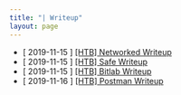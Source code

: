 ```yaml
---
title: "| Writeup"
layout: page
---
```


- [ 2019-11-15 ] <a href= "https://teamredblue.github.io/2019/11/15/networked.html">[HTB] Networked Writeup<a/>
- [ 2019-11-15 ] <a href= "https://teamredblue.github.io/2019/11/15/htb-safe-writeup.html">[HTB] Safe Writeup<a/>
- [ 2019-11-15 ] <a href= "https://teamredblue.github.io/2019/11/15/htb-bitlab-writeup.html">[HTB] Bitlab Writeup<a/>
- [ 2019-11-16 ] <a href= "https://teamredblue.github.io/2019/11/16/htb-postman-writeup.html">[HTB] Postman Writeup<a/>